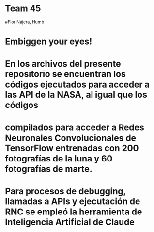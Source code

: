 # Team 45
#Flor Nájera, Humb
# Embiggen your eyes!
# En los archivos del presente repositorio se encuentran los códigos ejecutados para acceder a las API de la NASA, al igual que los códigos
# compilados para acceder a Redes Neuronales Convolucionales de TensorFlow entrenadas con 200 fotografías de la luna y 60 fotografías de marte.
# Para procesos de debugging, llamadas a APIs y ejecutación de RNC se empleó la herramienta de Inteligencia Artificial de Claude



